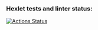 ### Hexlet tests and linter status:
[![Actions Status](https://github.com/zitaker/python-project-50/workflows/hexlet-check/badge.svg)](https://github.com/zitaker/python-project-50/actions)